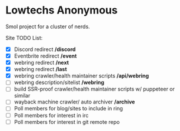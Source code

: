 # Lowtechs Anonymous

Smol project for a cluster of nerds.

Site TODO List:
- [x] Discord redirect **/discord**
- [x] Eventbrite redirect **/event**
- [x] webring redirect **/next**
- [x] webring redirect **/last**
- [x] webring crawler/health maintainer scripts **/api/webring**
- [ ] webring description/sitelist **/webring**
- [ ] build SSR-proof crawler/health maintainer scripts w/ puppeteer or similar
- [ ] wayback machine crawler/ auto archiver **/archive**
- [ ] Poll members for blog/sites to include in ring
- [ ] Poll members for interest in irc
- [ ] Poll members for interest in git remote repo
